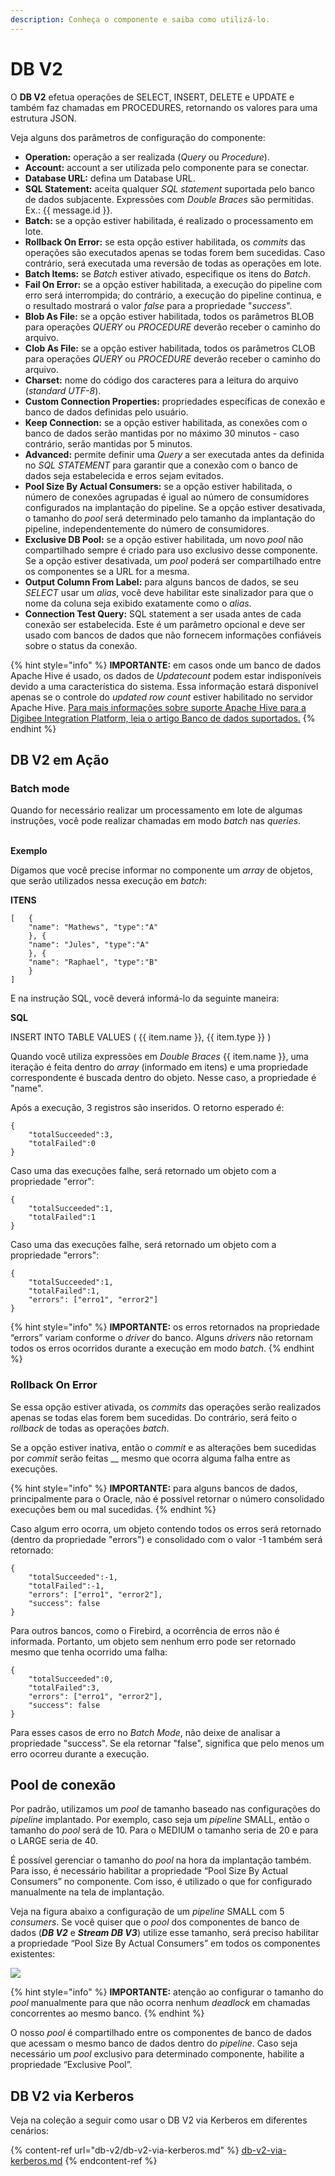 ```yaml
---
description: Conheça o componente e saiba como utilizá-lo.
---
```


# DB V2

O **DB V2** efetua operações de SELECT, INSERT, DELETE e UPDATE e também faz chamadas em PROCEDURES, retornando os valores para uma estrutura JSON.

Veja alguns dos parâmetros de configuração do componente:

* **Operation:** operação a ser realizada (_Query_ ou _Procedure_).&#x20;
* **Account:** account a ser utilizada pelo componente para se conectar.
* **Database URL:** defina um Database URL.
* **SQL Statement:** aceita qualquer _SQL statement_ suportada pelo banco de dados subjacente. Expressões com _Double Braces_ são permitidas. Ex.: \{{ message.id \}}.
* **Batch:** se a opção estiver habilitada, é realizado o processamento em lote.
* **Rollback On Error:** se esta opção estiver habilitada, os _commits_ das operações são executados apenas se todas forem bem sucedidas. Caso contrário, será executada uma reversão de todas as operações em lote.
* **Batch Items:** se _Batch_ estiver ativado, especifique os itens do _Batch_.
* **Fail On Error:** se a opção estiver habilitada, a execução do pipeline com erro será interrompida; do contrário, a execução do pipeline continua, e o resultado mostrará o valor _false_ para a propriedade "_success_".
* **Blob As File:** se a opção estiver habilitada, todos os parâmetros BLOB para operações _QUERY_ ou _PROCEDURE_ deverão receber o caminho do arquivo.
* **Clob As File:** se a opção estiver habilitada, todos os parâmetros CLOB para operações _QUERY_ ou _PROCEDURE_ deverão receber o caminho do arquivo.
* **Charset:** nome do código dos caracteres para a leitura do arquivo (_standard UTF-8_).
* **Custom Connection Properties:** propriedades específicas de conexão e banco de dados definidas pelo usuário.
* **Keep Connection:** se a opção estiver habilitada, as conexões com o banco de dados serão mantidas por no máximo 30 minutos - caso contrário, serão mantidas por 5 minutos.
* **Advanced:** permite definir uma _Query_ a ser executada antes da definida no _SQL STATEMENT_ para garantir que a conexão com o banco de dados seja estabelecida e erros sejam evitados.
* **Pool Size By Actual Consumers:** se a opção estiver habilitada, o número de conexões agrupadas é igual ao número de consumidores configurados na implantação do pipeline. Se a opção estiver desativada, o tamanho do _pool_ será determinado pelo tamanho da implantação do pipeline, independentemente do número de consumidores.
* **Exclusive DB Pool:** se a opção estiver habilitada, um novo _pool_ não compartilhado sempre é criado para uso exclusivo desse componente. Se a opção estiver desativada, um _pool_ poderá ser compartilhado entre os componentes se a URL for a mesma.
* **Output Column From Label:** para alguns bancos de dados, se seu _SELECT_ usar um _alias_, você deve habilitar este sinalizador para que o nome da coluna seja exibido exatamente como o _alias_.
* **Connection Test Query:** SQL statement a ser usada antes de cada conexão ser estabelecida. Este é um parâmetro opcional e deve ser usado com bancos de dados que não fornecem informações confiáveis sobre o status da conexão.

{% hint style="info" %}
**IMPORTANTE:** em casos onde um banco de dados Apache Hive é usado, os dados de _Updatecount_ podem estar indisponíveis devido a uma característica do sistema. Essa informação estará disponível apenas se o controle do _updated row count_ estiver habilitado no servidor Apache Hive. [Para mais informações sobre suporte Apache Hive para a Digibee Integration Platform, leia o artigo Banco de dados suportados.](https://docs.digibee.com/documentation/v/pt-br/plataforma/bancos-de-dados-suportados#apache-hive)
{% endhint %}

## DB V2 em Ação <a href="#db-v2-em-ao" id="db-v2-em-ao"></a>

### Batch mode <a href="#batch-mode" id="batch-mode"></a>

Quando for necessário realizar um processamento em lote de algumas instruções, você pode realizar chamadas em modo _batch_ nas _queries_.

\
**Exemplo**

Digamos que você precise informar no componente um _array_ de objetos, que serão utilizados nessa execução em _batch_:

**ITENS**

```
[   { 
    "name": "Mathews", "type":"A"
    }, { 
    "name": "Jules", "type":"A"
    }, { 
    "name": "Raphael", "type":"B"
    } 
]
```

E na instrução SQL, você deverá informá-lo da seguinte maneira:

**SQL**

INSERT INTO TABLE VALUES ( \{{ item.name \}}, \{{ item.type \}} )

Quando você utiliza expressões em _Double Braces_ \{{ item.name \}}, uma iteração é feita dentro do _array_ (informado em itens) e uma propriedade correspondente é buscada dentro do objeto. Nesse caso, a propriedade é "name".

Após a execução, 3 registros são inseridos. O retorno esperado é:

```
{ 
    "totalSucceeded":3, 
    "totalFailed":0 
}
```

Caso uma das execuções falhe, será retornado um objeto com a propriedade "error":

```
{ 
    "totalSucceeded":1, 
    "totalFailed":1 
}
```

Caso uma das execuções falhe, será retornado um objeto com a propriedade "errors":

```
{ 
    "totalSucceeded":1, 
    "totalFailed":1,
    "errors": ["erro1", "error2"]
}
```

{% hint style="info" %}
**IMPORTANTE:** os erros retornados na propriedade “errors” variam conforme o _driver_ do banco. Alguns _drivers_ não retornam todos os erros ocorridos durante a execução em modo _batch_.
{% endhint %}

### Rollback On Error <a href="#rollback-on-error" id="rollback-on-error"></a>

Se essa opção estiver ativada, os _commits_ das operações serão realizados apenas se todas elas forem bem sucedidas. Do contrário, será feito o _rollback_ de todas as operações _batch_.

Se a opção estiver inativa, então o _commit_ e as alterações bem sucedidas por _commit_ serão feitas __ mesmo que ocorra alguma falha entre as execuções.

{% hint style="info" %}
**IMPORTANTE:** para alguns bancos de dados, principalmente para o Oracle, não é possível retornar o número consolidado execuções bem ou mal sucedidas.&#x20;
{% endhint %}

Caso algum erro ocorra, um objeto contendo todos os erros será retornado (dentro da propriedade "errors") e consolidado com o valor -1 também será retornado:

```
{ 
    "totalSucceeded":-1, 
    "totalFailed":-1,
    "errors": ["erro1", "error2"], 
    "success": false
}
```

Para outros bancos, como o Firebird, a ocorrência de erros não é informada. Portanto, um objeto sem nenhum erro pode ser retornado mesmo que tenha ocorrido uma falha:

```
{ 
    "totalSucceeded":0, 
    "totalFailed":3,
    "errors": ["erro1", "error2"], 
    "success": false
}
```

Para esses casos de erro no _Batch Mode_, não deixe de analisar a propriedade "success". Se ela retornar "false", significa que pelo menos um erro ocorreu durante a execução.

## Pool de conexão <a href="#h_f90a8ac5f6" id="h_f90a8ac5f6"></a>

Por padrão, utilizamos um _pool_ de tamanho baseado nas configurações do _pipeline_ implantado. Por exemplo, caso seja um _pipeline_ SMALL, então o tamanho do _pool_ será de 10. Para o MEDIUM o tamanho seria de 20 e para o LARGE seria de 40.

É possível gerenciar o tamanho do _pool_ na hora da implantação também. Para isso, é necessário habilitar a propriedade “Pool Size By Actual Consumers” no componente. Com isso, é utilizado o que for configurado manualmente na tela de implantação.

Veja na figura abaixo a configuração de um _pipeline_ SMALL com 5 _consumers_. Se você quiser que o _pool_ dos componentes de banco de dados (_**DB V2**_ e _**Stream DB V3**_) utilize esse tamanho, será preciso habilitar a propriedade “Pool Size By Actual Consumers” em todos os componentes existentes:

![](../../.gitbook/assets/dbv2-2.png)

{% hint style="info" %}
**IMPORTANTE:** atenção ao configurar o tamanho do _pool_ manualmente para que não ocorra nenhum _deadlock_ em chamadas concorrentes ao mesmo banco.
{% endhint %}

O nosso _pool_ é compartilhado entre os componentes de banco de dados que acessam o mesmo banco de dados dentro do _pipeline_. Caso seja necessário um _pool_ exclusivo para determinado componente, habilite a propriedade “Exclusive Pool”.

## DB V2 via Kerberos&#x20;

Veja na coleção a seguir como usar o DB V2 via Kerberos em diferentes cenários:

{% content-ref url="db-v2/db-v2-via-kerberos.md" %}
[db-v2-via-kerberos.md](db-v2/db-v2-via-kerberos.md)
{% endcontent-ref %}

### &#x20;<a href="#h_f90a8ac5f6" id="h_f90a8ac5f6"></a>
